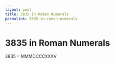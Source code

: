 ```yaml
---
layout: post
title: 3835 in Roman Numerals
permalink: 3835-in-roman-numerals
---
```


# 3835 in Roman Numerals

3835 = MMMDCCCXXXV

